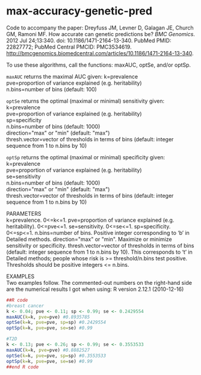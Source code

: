 # max-accuracy-genetic-pred
Code to accompany the paper: Dreyfuss JM, Levner D, Galagan JE, Church GM, Ramoni MF. How accurate can genetic predictions be? *BMC Genomics*. 2012 Jul 24;13:340. doi: 10.1186/1471-2164-13-340. PubMed PMID: 22827772; PubMed Central PMCID:
PMC3534619. http://bmcgenomics.biomedcentral.com/articles/10.1186/1471-2164-13-340.

To use these algorithms, call the functions: maxAUC, optSe, and/or optSp.

`maxAUC` returns the maximal AUC given:
k=prevalence  
pve=proportion of variance explained (e.g. heritability)  
n.bins=number of bins (default: 100)  

`optSe` returns the optimal (maximal or minimal) sensitivity given:  
k=prevalence  
pve=proportion of variance explained (e.g. heritability)  
sp=specificity  
n.bins=number of bins (default: 1000)  
direction="max" or "min" (default: "max")  
thresh.vector=vector of thresholds in terms of bins (default: integer sequence from 1 to n.bins by 10)  

`optSp` returns the optimal (maximal or minimal) specificity given:  
k=prevalence  
pve=proportion of variance explained (e.g. heritability)  
se=sensitivity  
n.bins=number of bins (default: 1000)  
direction="max" or "min" (default: "max")  
thresh.vector=vector of thresholds in terms of bins (default: integer sequence from 1 to n.bins by 10)  

PARAMETERS  
k=prevalence. 0<=k<=1.
pve=proportion of variance explained (e.g. heritability). 0<=pve<=1.
se=sensitivity. 0<=se<=1.
sp=specificity.  0<=sp<=1.
n.bins=number of bins. Positive integer corresponding to ‘b’ in Detailed methods.
direction="max" or "min". Maximize or minimize sensitivity or specificity.
thresh.vector=vector of thresholds in terms of bins (default: integer sequence from 1 to n.bins by
10). This corresponds to ‘t’ in Detailed methods; people whose risk is >= threshold/n.bins test
positive. Thresholds should be positive integers <= n.bins.

EXAMPLES  
Two examples follow. The commented-out numbers on the right-hand side are the numerical results I
got when using:
R version 2.12.1 (2010-12-16)

```r
##R code
#breast cancer
k <- 0.04; pve <- 0.11; sp <- 0.99; se <- 0.2429554
maxAUC(k=k, pve=pve) #0.8935785
optSe(k=k, pve=pve, sp=sp) #0.2429554
optSp(k=k, pve=pve, se=se) #0.99

#T2D
k <- 0.13; pve <- 0.26; sp <- 0.99; se <- 0.3553533
maxAUC(k=k, pve=pve) #0.8882527
optSe(k=k, pve=pve, sp=sp) #0.3553533
optSp(k=k, pve=pve, se=se) #0.99
##end R code
```
